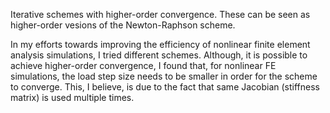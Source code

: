Iterative schemes with higher-order convergence. These can be seen as higher-order vesions of the Newton-Raphson scheme.

In my efforts towards improving the efficiency of nonlinear finite element analysis simulations, I tried different schemes. Although, it is possible to achieve higher-order convergence, I found that, for nonlinear FE simulations, the load step size needs to be smaller in order for the scheme to converge. This, I believe, is due to the fact that same Jacobian (stiffness matrix) is used multiple times.